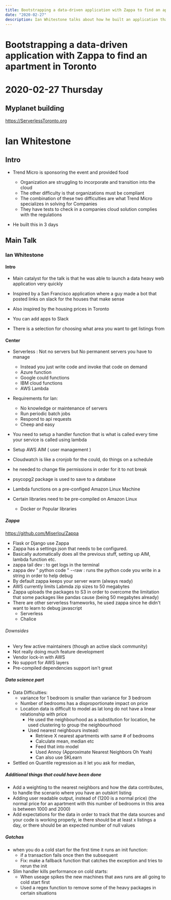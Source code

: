 ```yaml
---
title: Bootstrapping a data-driven application with Zappa to find an apartment in Toronto
date: "2020-02-27"
description: Ian Whitestone talks about how he built an application that monitors and sends slack messages for apartment listings that meet the users preferences of price and location
---
```


# Bootstrapping a data-driven application with Zappa to find an apartment in Toronto
# 2020-02-27 Thursday
## Myplanet building

https://ServerlessToronto.org
# Ian Whitestone

## Intro
 - Trend Micro is sponsoring the event and provided food
	 - Organization are struggling to incorporate and transition into the cloud
	 - The other difficulty is that organizations must be compliant
	 - The combination of these two difficulties are what Trend Micro specializes in solving for Companies
	 - They have tests to check in a companies cloud solution complies with the regulations

 - He built this in 3 days

## Main Talk
### Ian Whitestone

#### Intro
 - Main catalyst for the talk is that he was able to launch a data heavy web application very quickly
 - Inspired by a San Francisco application where a guy made a bot that posted links on slack for the houses that make sense
 - Also inspired by the housing prices in Toronto
   
 - You can add apps to Slack
 - There is a selection for choosing what area you want to get listings from

#### Center
 - Serverless : Not no servers but No permanent servers you have to manage
	 - Instead you just write code and invoke that code on demand
	 - Azure function
	 - Google could functions
	 - IBM cloud functions
	 - AWS Lambda
 - Requirements for Ian:
	 - No knowledge or maintenance of servers
	 - Run periodic batch jobs
	 - Respond to api requests
	 - Cheep and easy
 
 - You need to setup a handler function that is what is called every time your service is called using lambda
 - Setup AWS AIM ( user management )
 - Cloudwatch is like a cronjob for the could, do things on a schedule

 - he needed to change file permissions in order for it to not break

 - psycopg2 package is used to save to a database
 - Lambda functions on a pre-configed Amazon Linux Machine
 - Certain libraries need to be pre-compiled on Amazon Linux
	 - Docker or Popular libraries 

##### Zappa
https://github.com/Miserlou/Zappa 

 - Flask or Django use Zappa
 - Zappa has a settings json that needs to be configured.
 - Basically automatically does all the previous stuff, setting up AIM, lambda function etc.
 - zappa tail dev : to get logs in the terminal
 - zappa dev " python code " --raw : runs the python code you write in a string in order to help debug
 - By default zappa keeps your server warm (always ready)
 - AWS currently limits Labmda zip sizes to 50 megabytes
 - Zappa uploads the packages to S3 in order to overcome the limitation that some packages like pandas cause (being 50 megabytes already)
 - There are other serverless frameworks, he used zappa since he didn't want to learn to debug javascript
	 - Serverless
	 - Chalice
###### Downsides
 - Very few active maintainers (though an active slack community)
 - Not really doing much feature development
 - Vendor lock-in with AWS
 - No support for AWS layers
 - Pre-compiled dependencies support isn't great


##### Data science part
 - Data Difficulties:
	 - variance for 1 bedroom is smaller than variance for 3 bedroom
	 - Number of bedrooms has a disproportionate impact on price
	 - Location data is difficult to model as lat long do not have a linear relationship with price
		 - He used the neighbourhood as a substitution for location, he used clustering to group the neighbourhood 
		 - Used nearest neighbours instead:
			 - Retrieve X nearest apartments with same # of bedrooms
			 - Calculate mean, median etc
			 - Feed that into model
			 - Used Annoy (Approximate Nearest Neighbors Oh Yeah)
			 - Can also use SKLearn
 - Settled on Quantile regression as it let you ask for median, 

##### Additional things that could have been done 
 - Add a weighting to the nearest neighbors and how the data contributes, to handle the scenario where you have an outskirt listing
 - Adding user readable output, instead of (1200 is a normal price) (the normal price for an apartment with this number of bedrooms in this area is between 1000 and 2000)
 - Add expectations for the data in order to track that the data sources and your code is working properly, ie there should be at least x listings a day, or there should be an expected number of null values

##### Gotchas
 - when you do a cold start for the first time it runs an init function:
	 - if a transaction fails once then the subsequent 
	 - Fix: make a fallback function that catches the exception and tries to rerun the init
 - Slim handler kills performance on cold starts:
	 - When useage spikes the new machines that aws runs are all going to cold start first
	 - Used a regex function to remove some of the heavy packages in certain situations




